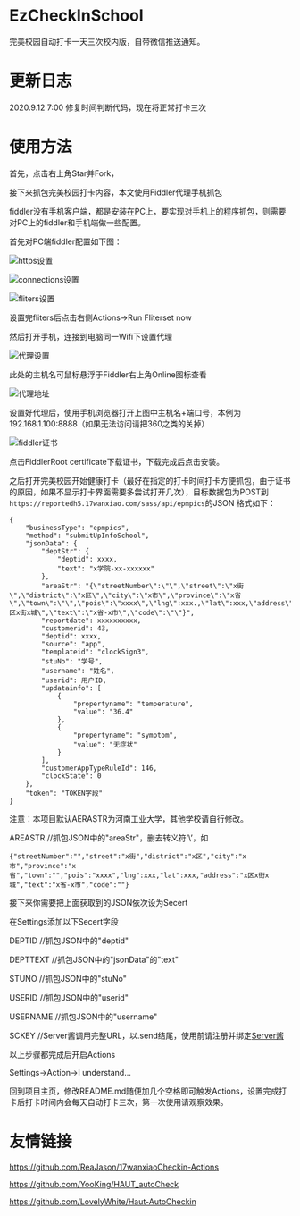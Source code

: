 # EzCheckInSchool
完美校园自动打卡一天三次校内版，自带微信推送通知。

# 更新日志
2020.9.12 7:00 修复时间判断代码，现在将正常打卡三次

# 使用方法
首先，点击右上角Star并Fork，

接下来抓包完美校园打卡内容，本文使用Fiddler代理手机抓包

fiddler没有手机客户端，都是安装在PC上，要实现对手机上的程序抓包，则需要对PC上的fiddler和手机端做一些配置。

首先对PC端fiddler配置如下图：

![https设置](./img/https.png)

![connections设置](./img/connections.png)

![fliters设置](./img/fliters.png)

设置完fliters后点击右侧Actions->Run Fliterset now

然后打开手机，连接到电脑同一Wifi下设置代理

![代理设置](./img/setproxy.png)

此处的主机名可鼠标悬浮于Fiddler右上角Online图标查看

![代理地址](./img/localip.png)

设置好代理后，使用手机浏览器打开上图中主机名+端口号，本例为192.168.1.100:8888（如果无法访问请把360之类的关掉）

![fiddler证书](./img/fiddlercert.png)

点击FiddlerRoot certificate下载证书，下载完成后点击安装。

之后打开完美校园开始健康打卡（最好在指定的打卡时间打卡方便抓包，由于证书的原因，如果不显示打卡界面需要多尝试打开几次），目标数据包为POST到`https://reportedh5.17wanxiao.com/sass/api/epmpics`的JSON
格式如下：

```
{
	"businessType": "epmpics",
	"method": "submitUpInfoSchool",
	"jsonData": {
		"deptStr": {
			"deptid": xxxx,
			"text": "x学院-xx-xxxxxx"
		},
		"areaStr": "{\"streetNumber\":\"\",\"street\":\"x街\",\"district\":\"x区\",\"city\":\"x市\",\"province\":\"x省\",\"town\":\"\",\"pois\":\"xxxx\",\"lng\":xxx.,\"lat\":xxx,\"address\":\"x区x街x城\",\"text\":\"x省-x市\",\"code\":\"\"}",
		"reportdate": xxxxxxxxxx,
		"customerid": 43,
		"deptid": xxxx,
		"source": "app",
		"templateid": "clockSign3",
		"stuNo": "学号",
		"username": "姓名",
		"userid": 用户ID,
		"updatainfo": [
			{
				"propertyname": "temperature",
				"value": "36.4"
			},
			{
				"propertyname": "symptom",
				"value": "无症状"
			}
		],
		"customerAppTypeRuleId": 146,
		"clockState": 0
	},
	"token": "TOKEN字段"
}
```
注意：本项目默认AERASTR为河南工业大学，其他学校请自行修改。

AREASTR //抓包JSON中的"areaStr"，删去转义符‘\’，如

```
{"streetNumber":"","street":"x街","district":"x区","city":"x市","province":"x省","town":"","pois":"xxxx","lng":xxx,"lat":xxx,"address":"x区x街x城","text":"x省-x市","code":""}
```

接下来你需要把上面获取到的JSON依次设为Secert

在Settings添加以下Secert字段

DEPTID //抓包JSON中的"deptid"

DEPTTEXT //抓包JSON中的"jsonData"的"text"

STUNO //抓包JSON中的"stuNo"

USERID //抓包JSON中的"userid"

USERNAME //抓包JSON中的"username"

SCKEY //Server酱调用完整URL，以.send结尾，使用前请注册并绑定[Server酱](http://sc.ftqq.com/)

以上步骤都完成后开启Actions

Settings->Action->I understand... 

回到项目主页，修改README.md随便加几个空格即可触发Actions，设置完成打卡后打卡时间内会每天自动打卡三次，第一次使用请观察效果。

# 友情链接
https://github.com/ReaJason/17wanxiaoCheckin-Actions

https://github.com/YooKing/HAUT_autoCheck

https://github.com/LovelyWhite/Haut-AutoCheckin


